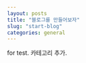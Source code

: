 ```yaml
---
layout: posts
title: "블로그를 만들어보자"
slug: "start-blog"
categories: general
---
```


for test. 카테고리 추가.
